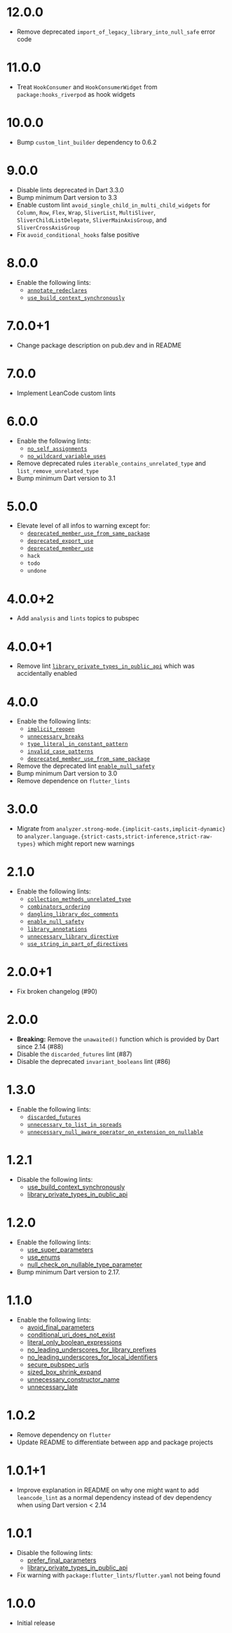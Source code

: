 # 12.0.0

- Remove deprecated `import_of_legacy_library_into_null_safe` error code

# 11.0.0

- Treat `HookConsumer` and `HookConsumerWidget` from `package:hooks_riverpod` as hook widgets

# 10.0.0

- Bump `custom_lint_builder` dependency to 0.6.2

# 9.0.0

- Disable lints deprecated in Dart 3.3.0
- Bump minimum Dart version to 3.3
- Enable custom lint `avoid_single_child_in_multi_child_widgets` for `Column`, `Row`, `Flex`, `Wrap`, `SliverList`, `MultiSliver`, `SliverChildListDelegate`, `SliverMainAxisGroup`, and `SliverCrossAxisGroup`
- Fix `avoid_conditional_hooks` false positive

# 8.0.0

- Enable the following lints:
  - [`annotate_redeclares`](https://dart.dev/tools/linter-rules/annotate_redeclares)
  - [`use_build_context_synchronously`](https://dart.dev/tools/linter-rules/use_build_context_synchronously)

# 7.0.0+1

- Change package description on pub.dev and in README

# 7.0.0

- Implement LeanCode custom lints

# 6.0.0

- Enable the following lints:
  - [`no_self_assignments`](https://dart.dev/tools/linter-rules/no_self_assignments)
  - [`no_wildcard_variable_uses`](https://dart.dev/tools/linter-rules/no_wildcard_variable_uses)
- Remove deprecated rules `iterable_contains_unrelated_type` and `list_remove_unrelated_type`
- Bump minimum Dart version to 3.1

# 5.0.0

- Elevate level of all infos to warning except for:
  - [`deprecated_member_use_from_same_package`](https://dart.dev/tools/linter-rules/deprecated_member_use_from_same_package)
  - [`deprecated_export_use`](https://dart.dev/tools/diagnostic-messages#deprecated_export_use)
  - [`deprecated_member_use`](https://dart.dev/tools/diagnostic-messages#deprecated_member_use)
  - `hack`
  - `todo`
  - `undone`

# 4.0.0+2

- Add `analysis` and `lints` topics to pubspec

# 4.0.0+1

- Remove lint [`library_private_types_in_public_api`](https://dart.dev/tools/linter-rules/library_private_types_in_public_api) which was accidentally enabled

# 4.0.0

- Enable the following lints:
  - [`implicit_reopen`](https://dart.dev/tools/linter-rules/implicit_reopen)
  - [`unnecessary_breaks`](https://dart.dev/tools/linter-rules/unnecessary_breaks)
  - [`type_literal_in_constant_pattern`](https://dart.dev/tools/linter-rules/type_literal_in_constant_pattern)
  - [`invalid_case_patterns`](https://dart.dev/tools/linter-rules/invalid_case_patterns)
  - [`deprecated_member_use_from_same_package`](https://dart.dev/tools/linter-rules/deprecated_member_use_from_same_package)
- Remove the deprecated lint [`enable_null_safety`](https://dart.dev/tools/linter-rules/enable_null_safety)
- Bump minimum Dart version to 3.0
- Remove dependence on `flutter_lints`

# 3.0.0

- Migrate from `analyzer.strong-mode.{implicit-casts,implicit-dynamic}` to `analyzer.language.{strict-casts,strict-inference,strict-raw-types}` which might report new warnings

# 2.1.0

- Enable the following lints:
  - [`collection_methods_unrelated_type`](https://dart.dev/tools/linter-rules/collection_methods_unrelated_type)
  - [`combinators_ordering`](https://dart.dev/tools/linter-rules/combinators_ordering)
  - [`dangling_library_doc_comments`](https://dart.dev/tools/linter-rules/dangling_library_doc_comments)
  - [`enable_null_safety`](https://dart.dev/tools/linter-rules/enable_null_safety)
  - [`library_annotations`](https://dart.dev/tools/linter-rules/library_annotations)
  - [`unnecessary_library_directive`](https://dart.dev/tools/linter-rules/unnecessary_library_directive)
  - [`use_string_in_part_of_directives`](https://dart.dev/tools/linter-rules/use_string_in_part_of_directives)

# 2.0.0+1

- Fix broken changelog (#90)

# 2.0.0

- **Breaking:** Remove the `unawaited()` function which is provided by Dart
  since 2.14 (#88)
- Disable the `discarded_futures` lint (#87)
- Disable the deprecated `invariant_booleans` lint (#86)

# 1.3.0

- Enable the following lints:
  - [`discarded_futures`](https://dart.dev/tools/linter-rules/discarded_futures)
  - [`unnecessary_to_list_in_spreads`](https://dart.dev/tools/linter-rules/unnecessary_to_list_in_spreads)
  - [`unnecessary_null_aware_operator_on_extension_on_nullable`](https://dart.dev/tools/linter-rules/unnecessary_null_aware_operator_on_extension_on_nullable)

# 1.2.1

- Disable the following lints:
  - [use_build_context_synchronously](https://dart.dev/tools/linter-rules/use_build_context_synchronously)
  - [library_private_types_in_public_api](https://dart.dev/tools/linter-rules/library_private_types_in_public_api)

# 1.2.0

- Enable the following lints:
  - [use_super_parameters](https://dart.dev/tools/linter-rules/use_super_parameters)
  - [use_enums](https://dart.dev/tools/linter-rules/use_enums)
  - [null_check_on_nullable_type_parameter](https://dart.dev/tools/linter-rules/null_check_on_nullable_type_parameter)
- Bump minimum Dart version to 2.17.

# 1.1.0

- Enable the following lints:
  - [avoid_final_parameters](https://dart.dev/tools/linter-rules/avoid_final_parameters)
  - [conditional_uri_does_not_exist](https://dart.dev/tools/linter-rules/conditional_uri_does_not_exist)
  - [literal_only_boolean_expressions](https://dart.dev/tools/linter-rules/literal_only_boolean_expressions)
  - [no_leading_underscores_for_library_prefixes](https://dart.dev/tools/linter-rules/no_leading_underscores_for_library_prefixes)
  - [no_leading_underscores_for_local_identifiers](https://dart.dev/tools/linter-rules/no_leading_underscores_for_local_identifiers)
  - [secure_pubspec_urls](https://dart.dev/tools/linter-rules/secure_pubspec_urls)
  - [sized_box_shrink_expand](https://dart.dev/tools/linter-rules/sized_box_shrink_expand)
  - [unnecessary_constructor_name](https://dart.dev/tools/linter-rules/unnecessary_constructor_name)
  - [unnecessary_late](https://dart.dev/tools/linter-rules/unnecessary_late)

# 1.0.2

- Remove dependency on `flutter`
- Update README to differentiate between app and package projects

# 1.0.1+1

- Improve explanation in README on why one might want to add `leancode_lint` as
  a normal dependency instead of dev dependency when using Dart version < 2.14

# 1.0.1

- Disable the following lints:
  - [prefer_final_parameters](https://dart.dev/tools/linter-rules/prefer_final_parameters)
  - [library_private_types_in_public_api](https://dart.dev/tools/linter-rules/library_private_types_in_public_api)
- Fix warning with `package:flutter_lints/flutter.yaml` not being found

# 1.0.0

- Initial release
